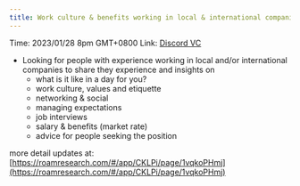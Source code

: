 ```yaml
---
title: Work culture & benefits working in local & international companies
---
```

Time: 2023/01/28 8pm GMT+0800
Link: [Discord VC](https://discord.gg/ekWnDKJn)


- Looking for people with experience working in local and/or international companies to share they experience and insights on
    - what is it like in a day for you?
    - work culture, values and etiquette
    - networking & social
    - managing expectations
    - job interviews
    - salary & benefits (market rate)
    - advice for people seeking the position

more detail updates at:
[https://roamresearch.com/#/app/CKLPi/page/1vqkoPHmj](https://roamresearch.com/#/app/CKLPi/page/1vqkoPHmj)

